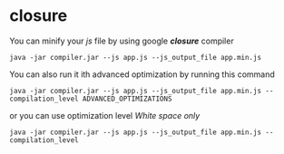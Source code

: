 # closure
You can minify your _*js*_ file by using google _**closure**_ compiler
```shell
java -jar compiler.jar --js app.js --js_output_file app.min.js
```

You can also run it ith advanced optimization by running this command

```shell
java -jar compiler.jar --js app.js --js_output_file app.min.js --compilation_level ADVANCED_OPTIMIZATIONS
```

or you can use optimization level _White space only_
```shell
java -jar compiler.jar --js app.js --js_output_file app.min.js --compilation_level 
```
